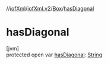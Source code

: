 //[iofXml](../../../index.md)/[iofXml.v2](../index.md)/[Box](index.md)/[hasDiagonal](has-diagonal.md)

# hasDiagonal

[jvm]\
protected open var [hasDiagonal](has-diagonal.md): [String](https://docs.oracle.com/javase/8/docs/api/java/lang/String.html)
